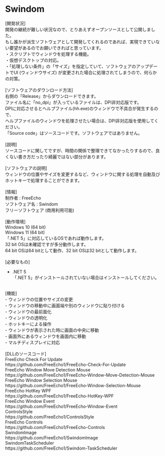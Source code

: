 # Swindom

[開発状況]<br>
開発の継続が難しい状況なので、とりあえずオープンソースとして公開しました。<br>
もし誰かが派生ソフトウェアとして開発してくれるのであれば、実現できていない要望があるのでお願いできればと思っています。<br>
・スクリプトでウィンドウを処理する機能。<br>
・仮想デスクトップの対応。<br>
・「処理しない条件」の「サイズ」を指定していて、ソフトウェアのアップデートでUI (ウィンドウサイズ) が変更された場合に処理されてしまうので、何らかの対策。<br>
<br>
[ソフトウェアのダウンロード方法]<br>
右側の「Release」からダウンロードできます。<br>
ファイル名に「no_dpi」が入っているファイルは、DPI非対応版です。<br>
DPIに対応させるとヘルプファイル(hh.exe)のウィンドウで不具合が発生するので、<br>
ヘルプファイルのウィンドウを処理させたい場合は、DPI非対応版を使用してください。<br>
「Source code」はソースコードです。ソフトウェアではありません。<br>
<br>
[説明]<br>
ソースコードに関してですが、時間の関係で整理できてなかったりするので、良くない書き方だったり綺麗ではない部分があります。<br>
<br>
[ソフトウェアの説明]<br>
ウィンドウの位置やサイズを変更するなど、ウィンドウに関する処理を自動及びホットキーで処理することができます。<br>
<br>
[情報]<br>
制作者 : FreeEcho<br>
ソフトウェア名 : Swindom<br>
フリーソフトウェア (商用利用可能)<br>
<br>
[動作環境]<br>
Windows 10 (64 bit)<br>
Windows 11 (64 bit)<br>
「.NET 5」に対応しているOSであれば動作します。<br>
32 bit OSは未確認ですが多分動作します。<br>
64 bit OSは64 bitとして動作、32 bit OSは32 bitとして動作します。<br>
<br>
[必要なもの]<br>
 - .NET 5<br>
「.NET 5」がインストールされていない場合はインストールしてください。<br>
<br>
[機能]<br>
 - ウィンドウの位置やサイズの変更<br>
 - ウィンドウの移動中に画面端や別のウィンドウに貼り付ける<br>
 - ウィンドウの最前面化<br>
 - ウィンドウの透明化<br>
 - ホットキーによる操作<br>
 - ウィンドウが表示された時に画面の中央に移動<br>
 - 画面外にあるウィンドウを画面内に移動<br>
 - マルチディスプレイに対応<br>
<br>
[DLLのソースコード]<br>
FreeEcho Check For Update<br>
https://github.com/FreeEcho1/FreeEcho-Check-For-Update<br>
FreeEcho Window Move Detection Mouse<br>
https://github.com/FreeEcho1/FreeEcho-Window-Move-Detection-Mouse<br>
FreeEcho Window Selection Mouse<br>
https://github.com/FreeEcho1/FreeEcho-Window-Selection-Mouse<br>
FreeEcho HotKey WPF<br>
https://github.com/FreeEcho1/FreeEcho-HotKey-WPF<br>
FreeEcho Window Event<br>
https://github.com/FreeEcho1/FreeEcho-Window-Event<br>
ControlsStyle<br>
https://github.com/FreeEcho1/ControlsStyle<br>
FreeEcho Controls<br>
https://github.com/FreeEcho1/FreeEcho-Controls<br>
SwindomImage<br>
https://github.com/FreeEcho1/SwindomImage<br>
SwindomTaskScheduler<br>
https://github.com/FreeEcho1/Swindom-TaskScheduler<br>
